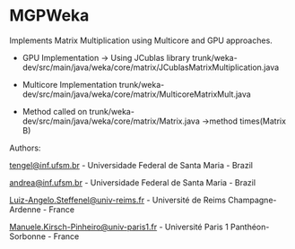 MGPWeka
=======

Implements Matrix Multiplication using Multicore and GPU approaches.

- GPU Implementation -> Using JCublas library
trunk/weka-dev/src/main/java/weka/core/matrix/JCublasMatrixMultiplication.java

- Multicore Implementation
trunk/weka-dev/src/main/java/weka/core/matrix/MulticoreMatrixMult.java

- Method called on
trunk/weka-dev/src/main/java/weka/core/matrix/Matrix.java ->method times(Matrix B)

Authors:

tengel@inf.ufsm.br - Universidade Federal de Santa Maria - Brazil

andrea@inf.ufsm.br - Universidade Federal de Santa Maria - Brazil

Luiz-Angelo.Steffenel@univ-reims.fr - Université de Reims Champagne-Ardenne - France

Manuele.Kirsch-Pinheiro@univ-paris1.fr - Université Paris 1 Panthéon-Sorbonne - France
